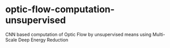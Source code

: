 # optic-flow-computation-unsupervised
CNN based computation of Optic Flow by unsupervised means using Multi-Scale Deep Energy Reduction
